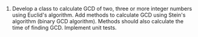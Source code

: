 1. Develop a class to calculate GCD of two, three or more integer numbers using Euclid's algorithm. Add methods to calculate GCD using Stein's algorithm (binary GCD algorithm). Methods should also calculate the time of finding GCD. Implement unit tests.
